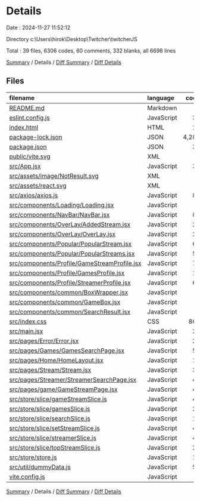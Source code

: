 # Details

Date : 2024-11-27 11:52:12

Directory c:\\Users\\hirok\\Desktop\\Twitcher\\twitcherJS

Total : 39 files,  6306 codes, 60 comments, 332 blanks, all 6698 lines

[Summary](results.md) / Details / [Diff Summary](diff.md) / [Diff Details](diff-details.md)

## Files
| filename | language | code | comment | blank | total |
| :--- | :--- | ---: | ---: | ---: | ---: |
| [README.md](/README.md) | Markdown | 5 | 0 | 4 | 9 |
| [eslint.config.js](/eslint.config.js) | JavaScript | 37 | 0 | 2 | 39 |
| [index.html](/index.html) | HTML | 19 | 0 | 1 | 20 |
| [package-lock.json](/package-lock.json) | JSON | 4,281 | 0 | 1 | 4,282 |
| [package.json](/package.json) | JSON | 35 | 0 | 1 | 36 |
| [public/vite.svg](/public/vite.svg) | XML | 1 | 0 | 0 | 1 |
| [src/App.jsx](/src/App.jsx) | JavaScript | 37 | 2 | 5 | 44 |
| [src/assets/image/NotResult.svg](/src/assets/image/NotResult.svg) | XML | 1 | 0 | 0 | 1 |
| [src/assets/react.svg](/src/assets/react.svg) | XML | 1 | 0 | 0 | 1 |
| [src/axios/axios.js](/src/axios/axios.js) | JavaScript | 88 | 22 | 15 | 125 |
| [src/components/Loading/Loading.jsx](/src/components/Loading/Loading.jsx) | JavaScript | 8 | 0 | 2 | 10 |
| [src/components/NavBar/NavBar.jsx](/src/components/NavBar/NavBar.jsx) | JavaScript | 88 | 7 | 11 | 106 |
| [src/components/OverLay/AddedStream.jsx](/src/components/OverLay/AddedStream.jsx) | JavaScript | 29 | 0 | 4 | 33 |
| [src/components/OverLay/OverLay.jsx](/src/components/OverLay/OverLay.jsx) | JavaScript | 23 | 0 | 3 | 26 |
| [src/components/Popular/PopularStream.jsx](/src/components/Popular/PopularStream.jsx) | JavaScript | 69 | 0 | 6 | 75 |
| [src/components/Popular/PopularStreams.jsx](/src/components/Popular/PopularStreams.jsx) | JavaScript | 53 | 0 | 6 | 59 |
| [src/components/Profile/GameStreamProfile.jsx](/src/components/Profile/GameStreamProfile.jsx) | JavaScript | 71 | 0 | 7 | 78 |
| [src/components/Profile/GamesProfile.jsx](/src/components/Profile/GamesProfile.jsx) | JavaScript | 14 | 0 | 3 | 17 |
| [src/components/Profile/StreamerProfile.jsx](/src/components/Profile/StreamerProfile.jsx) | JavaScript | 60 | 0 | 6 | 66 |
| [src/components/common/BoxWrapper.jsx](/src/components/common/BoxWrapper.jsx) | JavaScript | 4 | 0 | 2 | 6 |
| [src/components/common/GameBox.jsx](/src/components/common/GameBox.jsx) | JavaScript | 4 | 0 | 2 | 6 |
| [src/components/common/SearchResult.jsx](/src/components/common/SearchResult.jsx) | JavaScript | 4 | 0 | 2 | 6 |
| [src/index.css](/src/index.css) | CSS | 865 | 26 | 179 | 1,070 |
| [src/main.jsx](/src/main.jsx) | JavaScript | 26 | 0 | 3 | 29 |
| [src/pages/Error/Error.jsx](/src/pages/Error/Error.jsx) | JavaScript | 24 | 1 | 4 | 29 |
| [src/pages/Games/GamesSearchPage.jsx](/src/pages/Games/GamesSearchPage.jsx) | JavaScript | 54 | 0 | 7 | 61 |
| [src/pages/Home/HomeLayout.jsx](/src/pages/Home/HomeLayout.jsx) | JavaScript | 16 | 0 | 4 | 20 |
| [src/pages/Stream/Stream.jsx](/src/pages/Stream/Stream.jsx) | JavaScript | 31 | 0 | 2 | 33 |
| [src/pages/Streamer/StreamerSearchPage.jsx](/src/pages/Streamer/StreamerSearchPage.jsx) | JavaScript | 42 | 0 | 8 | 50 |
| [src/pages/game/GameStreamPage.jsx](/src/pages/game/GameStreamPage.jsx) | JavaScript | 48 | 0 | 6 | 54 |
| [src/store/slice/gameStreamSlice.js](/src/store/slice/gameStreamSlice.js) | JavaScript | 40 | 1 | 6 | 47 |
| [src/store/slice/gamesSlice.js](/src/store/slice/gamesSlice.js) | JavaScript | 24 | 0 | 4 | 28 |
| [src/store/slice/searchSlice.js](/src/store/slice/searchSlice.js) | JavaScript | 19 | 0 | 4 | 23 |
| [src/store/slice/setStreamSlice.js](/src/store/slice/setStreamSlice.js) | JavaScript | 41 | 0 | 5 | 46 |
| [src/store/slice/streamerSlice.js](/src/store/slice/streamerSlice.js) | JavaScript | 46 | 0 | 4 | 50 |
| [src/store/slice/topStreamSlice.js](/src/store/slice/topStreamSlice.js) | JavaScript | 24 | 0 | 5 | 29 |
| [src/store/store.js](/src/store/store.js) | JavaScript | 17 | 0 | 3 | 20 |
| [src/util/dummyData.js](/src/util/dummyData.js) | JavaScript | 52 | 0 | 3 | 55 |
| [vite.config.js](/vite.config.js) | JavaScript | 5 | 1 | 2 | 8 |

[Summary](results.md) / Details / [Diff Summary](diff.md) / [Diff Details](diff-details.md)